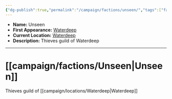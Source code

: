 ```yaml
---
{"dg-publish":true,"permalink":"/campaign/factions/unseen/","tags":["faction"],"noteIcon":"","created":"2025-10-26T10:36:24.969-07:00","updated":"2025-10-27T16:33:58.976-07:00"}
---
```



<p><span><ul>
<li dir="auto"><strong>Name:</strong> Unseen</li>
<li dir="auto"><strong>First Appearance:</strong> <a data-tooltip-position="top" aria-label="campaign/locations/Waterdeep.md" data-href="campaign/locations/Waterdeep.md" href="campaign/locations/Waterdeep.md" class="internal-link" target="_blank" rel="noopener nofollow">Waterdeep</a></li>
<li dir="auto"><strong>Current Location:</strong> <a data-tooltip-position="top" aria-label="campaign/locations/Waterdeep.md" data-href="campaign/locations/Waterdeep.md" href="campaign/locations/Waterdeep.md" class="internal-link" target="_blank" rel="noopener nofollow">Waterdeep</a></li>
<li dir="auto"><strong>Description:</strong> Thieves guild of Waterdeep</li>
</ul></span></p>

---

# [[campaign/factions/Unseen\|Unseen]]
Thieves guild of [[campaign/locations/Waterdeep\|Waterdeep]]